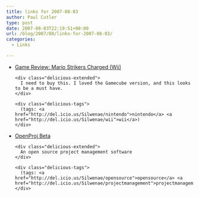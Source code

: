 ```yaml
---
title: links for 2007-08-03
author: Paul Cutler
type: post
date: 2007-08-03T22:19:51+00:00
url: /blog/2007/08/links-for-2007-08-03/
categories:
  - Links

---
```

<ul class="delicious">
  <li>
    <div class="delicious-link">
      <a href="http://arstechnica.com/journals/thumbs.ars/2007/08/03/game-review-mario-strikers-charged-wii">Game Review: Mario Strikers Charged (Wii)</a>
    </div>
    
    <div class="delicious-extended">
      I need to buy this. I loved the Gamecube version, and this looks to be a must have.
    </div>
    
    <div class="delicious-tags">
      (tags: <a href="http://del.icio.us/Silwenae/nintendo">nintendo</a> <a href="http://del.icio.us/Silwenae/wii">wii</a>)
    </div>
  </li>
  
  <li>
    <div class="delicious-link">
      <a href="https://www.projity.com/openproj/">OpenProj Beta</a>
    </div>
    
    <div class="delicious-extended">
      An open source project management software
    </div>
    
    <div class="delicious-tags">
      (tags: <a href="http://del.icio.us/Silwenae/opensource">opensource</a> <a href="http://del.icio.us/Silwenae/projectmanagement">projectmanagement</a>)
    </div>
  </li>
</ul>